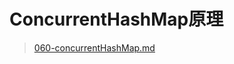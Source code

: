 # ConcurrentHashMap原理

>  [060-concurrentHashMap.md](../../../02-collections/03-map/060-concurrentHashMap.md) 

